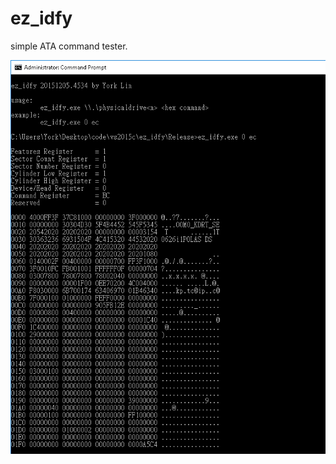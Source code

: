 # ez_idfy
simple ATA command tester.

![alt tag](https://github.com/tonsui/ez_idfy/blob/master/pic/run.png)
